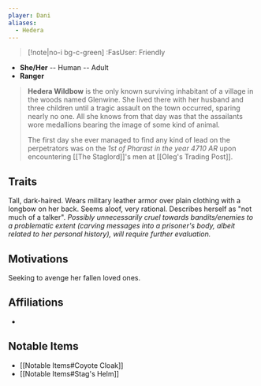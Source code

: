```yaml
---
player: Dani
aliases:
  - Hedera
---
```

>[!note|no-i bg-c-green] :FasUser: Friendly

- **She/Her** -- Human -- Adult
- **Ranger**

>**Hedera Wildbow** is the only known surviving inhabitant of a village in the woods named Glenwine. She lived there with her husband and three children until a tragic assault on the town occurred, sparing nearly no one. All she knows from that day was that the assailants wore medallions bearing the image of some kind of animal.
>
>The first day she ever managed to find any kind of lead on the perpetrators was on the *1st of Pharast in the year 4710 AR* upon encountering [[The Staglord]]'s men at [[Oleg's Trading Post]].

## Traits
Tall, dark-haired. Wears military leather armor over plain clothing with a longbow on her back. Seems aloof, very rational. Describes herself as "not much of a talker". *Possibly unnecessarily cruel towards bandits/enemies to a problematic extent (carving messages into a prisoner's body, albeit related to her personal history), will require further evaluation.*

## Motivations
Seeking to avenge her fallen loved ones.

## Affiliations
- 

## Notable Items
- [[Notable Items#Coyote Cloak]]
- [[Notable Items#Stag's Helm]]